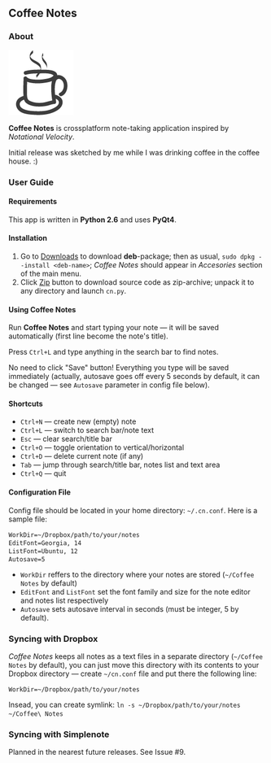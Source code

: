<!-- -*- mode: markdown -*- -->
Coffee Notes
------------

### About

![](https://github.com/dmych/cn/raw/master/icon.png)

**Coffee Notes** is crossplatform note-taking application inspired by *Notational Velocity*.

Initial release was sketched by me while I was drinking coffee in the coffee house. :)

### User Guide

#### Requirements

This app is written in **Python 2.6** and uses **PyQt4**.

#### Installation

1. Go to [Downloads](https://github.com/dmych/cn/downloads) to download **deb**-package; then as usual, `sudo dpkg --install <deb-name>`; *Coffee Notes* should appear in *Accesories* section of the main menu.
2. Click [Zip](https://github.com/dmych/cn/zipball/master) button to download source code as zip-archive; unpack it to any directory and launch `cn.py`.

#### Using Coffee Notes

Run **Coffee Notes** and start typing your note — it will be saved automatically (first line become the note's title).

Press `Ctrl+L` and type anything in the search bar to find notes.

No need to click "Save" button! Everything you type will be saved immediately (actually, autosave goes off every 5 seconds by default, it can be changed — see `Autosave` parameter in config file below).

#### Shortcuts

* `Ctrl+N` — create new (empty) note
* `Ctrl+L` — switch to search bar/note text
* `Esc` — clear search/title bar
* `Ctrl+O` — toggle orientation to vertical/horizontal
* `Ctrl+D` — delete current note (if any)
* `Tab` — jump through search/title bar, notes list and text area
* `Ctrl+Q` — quit

#### Configuration File

Config file should be located in your home directory: `~/.cn.conf`. Here is a sample file:

    WorkDir=~/Dropbox/path/to/your/notes
    EditFont=Georgia, 14
    ListFont=Ubuntu, 12
    Autosave=5
    
* `WorkDir` reffers to the directory where your notes are stored (`~/Coffee Notes` by default)
* `EditFont` and `ListFont` set the font family and size for the note editor and notes list respectively
* `Autosave` sets autosave interval in seconds (must be integer, 5 by default).

### Syncing with Dropbox

*Coffee Notes* keeps all notes as a text files in a separate directory (`~/Coffee Notes` by default), you can just move this directory with its contents to your Dropbox directory — create `~/cn.conf` file and put there the following line:

    WorkDir=~/Dropbox/path/to/your/notes

Insead, you can create symlink: `ln -s ~/Dropbox/path/to/your/notes ~/Coffee\ Notes`

### Syncing with Simplenote

Planned in the nearest future releases. See Issue #9.

